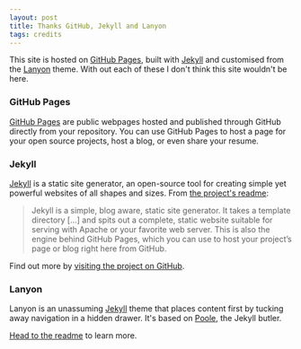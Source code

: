 ```yaml
---
layout: post
title: Thanks GitHub, Jekyll and Lanyon
tags: credits
---
```


This site is hosted on [GitHub Pages](https://pages.github.com/), built with [Jekyll](https://jekyllrb.com) and customised from the [Lanyon](https://github.com/poole/lanyon#readme) theme. With out each of these I don't think this site wouldn't be here.  

<!--more-->

### GitHub Pages
[GitHub Pages](https://pages.github.com/) are public webpages hosted and published through GitHub directly from your repository. You can use GitHub Pages to host a page for your open source projects, host a blog, or even share your resume.


### Jekyll
[Jekyll](https://jekyllrb.com) is a static site generator, an open-source tool for creating simple yet powerful websites of all shapes and sizes. From [the project's readme](https://github.com/mojombo/jekyll/blob/master/README.markdown):

  > Jekyll is a simple, blog aware, static site generator. It takes a template directory [...] and spits out a complete, static website suitable for serving with Apache or your favorite web server. This is also the engine behind GitHub Pages, which you can use to host your project’s page or blog right here from GitHub.

Find out more by [visiting the project on GitHub](https://github.com/mojombo/jekyll).


### Lanyon
Lanyon is an unassuming [Jekyll](http://jekyllrb.com) theme that places content first by tucking away navigation in a hidden drawer. It's based on [Poole](http://getpoole.com), the Jekyll butler.

[Head to the readme](https://github.com/poole/lanyon#readme) to learn more.